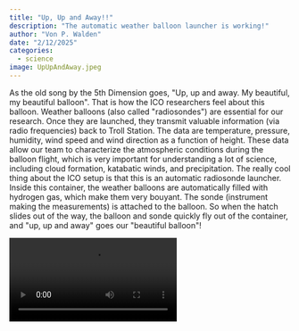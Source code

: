 ```yaml
---
title: "Up, Up and Away!!"
description: "The automatic weather balloon launcher is working!"
author: "Von P. Walden"
date: "2/12/2025"
categories:
  - science
image: UpUpAndAway.jpeg
---
```


As the old song by the 5th Dimension goes, "Up, up and away. My beautiful, my beautiful balloon". That is how the ICO researchers feel about this balloon. Weather balloons (also called "radiosondes") are essential for our research. Once they are launched, they transmit valuable information (via radio frequencies) back to Troll Station. The data are temperature, pressure, humidity, wind speed and wind direction as a function of height. These data allow our team to characterize the atmospheric conditions during the balloon flight, which is very important for understanding a lot of science, including cloud formation, katabatic winds, and precipitation. The really cool thing about the ICO setup is that this is an automatic radiosonde launcher. Inside this container, the weather balloons are automatically filled with hydrogen gas, which make them very bouyant. The sonde (instrument making the measurements) is attached to the balloon. So when the hatch slides out of the way, the balloon and sonde quickly fly out of the container, and "up, up and away" goes our "beautiful balloon"!

![There goes our beautiful balloon...](UpUpAndAway.mp4)
